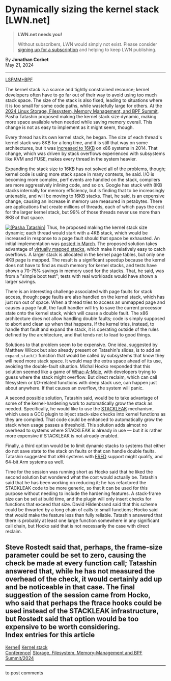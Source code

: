 # Dynamically sizing the kernel stack [LWN.net]

> **LWN.net needs you!**
> 
> Without subscribers, LWN would simply not exist. Please consider [signing up for a subscription](/Promo/nst-nag2/subscribe) and helping to keep LWN publishing. 

By **Jonathan Corbet**  
May 21, 2024 

* * *

[LSFMM+BPF](/Articles/lsfmmbpf2024/)

The kernel stack is a scarce and tightly constrained resource; kernel developers often have to go far out of their way to avoid using too much stack space. The size of the stack is also fixed, leading to situations where it is too small for some code paths, while wastefully large for others. At the [2024 Linux Storage, Filesystem, Memory Management, and BPF Summit](https://events.linuxfoundation.org/lsfmmbpf/), Pasha Tatashin proposed making the kernel stack size dynamic, making more space available when needed while saving memory overall. This change is not as easy to implement as it might seem, though. 

Every thread has its own kernel stack, he began. The size of each thread's kernel stack was 8KB for a long time, and it is still that way on some architectures, but it was [increased to 16KB](/Articles/600644/) on x86 systems in 2014. That change, which was driven by stack overflows experienced with subsystems like KVM and FUSE, makes every thread in the system heavier. 

Expanding the stack size to 16KB has not solved all of the problems, though; kernel code is using more stack space in many contexts, he said. I/O is becoming more complex, perf events are handled on the stack, compilers are more aggressively inlining code, and so on. Google has stuck with 8KB stacks internally for memory efficiency, but is finding that to be increasingly untenable, and will be moving to 16KB stacks. That, he said, is an expensive change, causing an increase in memory use measured in petabytes. There are applications that create millions of threads, each of which pays the cost for the larger kernel stack, but 99% of those threads never use more than 8KB of that space. 

[![\[Pasha Tatashin\]](https://static.lwn.net/images/conf/2024/lsfmm/PashaTatashin-sm.png)](/Articles/974374/) Thus, he proposed making the kernel stack size dynamic; each thread would start with a 4KB stack, which would be increased in response to a page fault should that space be exhausted. An initial implementation was [posted in March](/ml/linux-kernel/20240311164638.2015063-1-pasha.tatashin@soleen.com/). The proposed solution takes advantage of [virtually mapped stacks](/Articles/692953/), which make it relatively easy to catch overflows. A larger stack is allocated in the kernel page tables, but only one 4KB page is mapped. The result is a significant speedup because the kernel does not have to find as much memory for kernel stacks, and tests have shown a 70-75% savings in memory used for the stacks. That, he said, was from a "simple boot test"; tests with real workloads would have shown a larger savings. 

There is an interesting challenge associated with page faults for stack access, though: page faults are also handled on the kernel stack, which has just run out of space. When a thread tries to access an unmapped page and causes a page fault, the fault handler will try to save the current processor state onto the kernel stack, which will cause a double fault. The x86 architecture does not allow handling double faults; code is simply supposed to abort and clean up when that happens. If the kernel tries, instead, to handle that fault and expand the stack, it is operating outside of the rules defined by the architecture, and that tends not to lead to good things. 

Solutions to that problem seem to be expensive. One idea, suggested by Matthew Wilcox but also already present on Tatashin's slides, is to add an `expand_stack()` function that would be called by subsystems that know they will need more stack space. It would map the extra space ahead of its use, avoiding the double-fault situation. Michal Hocko responded that this solution seemed like a game of [Whac-A-Mole](https://en.wikipedia.org/wiki/Whac-A-Mole), with developers trying to guess where the stack might overflow. But direct reclaim, which can call filesystem or I/O-related functions with deep stack use, can happen just about anywhere. If that causes an overflow, the system will panic. 

A second possible solution, Tatashin said, would be to take advantage of some of the kernel-hardening work to automatically grow the stack as needed. Specifically, he would like to use the [STACKLEAK](/Articles/764325/) mechanism, which uses a GCC plugin to inject stack-size checks into kernel functions as they are compiled. That code could be enhanced to automatically grow the stack when usage passes a threshold. This solution adds almost no overhead to systems where STACKLEAK is already in use — but it is rather more expensive if STACKLEAK is not already enabled. 

Finally, a third option would be to limit dynamic stacks to systems that either do not save state to the stack on faults or that can handle double faults. Tatashin suggested that x86 systems with [FRED](https://www.intel.com/content/www/us/en/content-details/779982/flexible-return-and-event-delivery-fred-specification.html) support might qualify, and 64-bit Arm systems as well. 

Time for the session was running short as Hocko said that he liked the second solution but wondered what the cost would actually be. Tatashin said that he has been working on reducing it; he has refactored the STACKLEAK code to be more generic, so that it can be used for this purpose without needing to include the hardening features. A stack-frame size can be set at build time, and the plugin will only insert checks for functions that exceed that size. David Hildenbrand said that this scheme could be thwarted by a long chain of calls to small functions; Hocko said that would make the feature less than fully reliable. Tatashin answered that there is probably at least one large function somewhere in any significant call chain, but Hocko said that is not necessarily the case with direct reclaim. 

Steve Rostedt said that, perhaps, the frame-size parameter could be set to zero, causing the check be made at every function call; Tatashin answered that, while he has not measured the overhead of the check, it would certainly add up and be noticeable in that case. The final suggestion of the session came from Hocko, who said that perhaps the ftrace hooks could be used instead of the STACKLEAK infrastructure, but Rostedt said that option would be too expensive to be worth considering.  
Index entries for this article  
---  
[Kernel](/Kernel/Index)| [Kernel stack](/Kernel/Index#Kernel_stack)  
[Conference](/Archives/ConferenceIndex/)| [Storage, Filesystem, Memory-Management and BPF Summit/2024](/Archives/ConferenceIndex/#Storage_Filesystem_Memory-Management_and_BPF_Summit-2024)  
  


* * *

to post comments 
